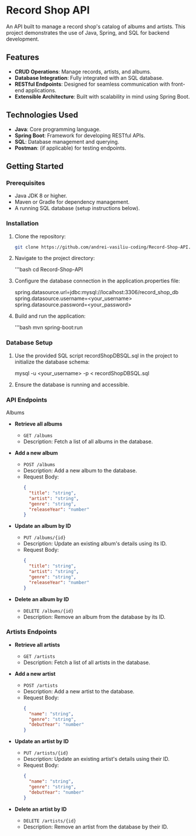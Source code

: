 # Record Shop API

An API built to manage a record shop's catalog of albums and artists. This project demonstrates the use of Java, Spring, and SQL for backend development.

## Features

- **CRUD Operations**: Manage records, artists, and albums.
- **Database Integration**: Fully integrated with an SQL database.
- **RESTful Endpoints**: Designed for seamless communication with front-end applications.
- **Extensible Architecture**: Built with scalability in mind using Spring Boot.

## Technologies Used

- **Java**: Core programming language.
- **Spring Boot**: Framework for developing RESTful APIs.
- **SQL**: Database management and querying.
- **Postman**: (if applicable) for testing endpoints.

## Getting Started

### Prerequisites

- Java JDK 8 or higher.
- Maven or Gradle for dependency management.
- A running SQL database (setup instructions below).

### Installation

1. Clone the repository:

   ```bash
   git clone https://github.com/andrei-vasiliu-coding/Record-Shop-API.git

2. Navigate to the project directory:

   '''bash
   cd Record-Shop-API

3. Configure the database connection in the application.properties file:

   spring.datasource.url=jdbc:mysql://localhost:3306/record_shop_db
   spring.datasource.username=<your_username>
   spring.datasource.password=<your_password>

4. Build and run the application:

   '''bash
   mvn spring-boot:run

### Database Setup

1. Use the provided SQL script recordShopDBSQL.sql in the project to initialize the database schema:

   mysql -u <your_username> -p < recordShopDBSQL.sql

2. Ensure the database is running and accessible.

### API Endpoints
Albums
- **Retrieve all albums**
  - `GET /albums`
  - Description: Fetch a list of all albums in the database.

- **Add a new album**
  - `POST /albums`
  - Description: Add a new album to the database.
  - Request Body:
    ```json
    {
      "title": "string",
      "artist": "string",
      "genre": "string",
      "releaseYear": "number"
    }
    ```

- **Update an album by ID**
  - `PUT /albums/{id}`
  - Description: Update an existing album's details using its ID.
  - Request Body:
    ```json
    {
      "title": "string",
      "artist": "string",
      "genre": "string",
      "releaseYear": "number"
    }
    ```

- **Delete an album by ID**
  - `DELETE /albums/{id}`
  - Description: Remove an album from the database by its ID.
 
 ### Artists Endpoints

- **Retrieve all artists**
  - `GET /artists`
  - Description: Fetch a list of all artists in the database.

- **Add a new artist**
  - `POST /artists`
  - Description: Add a new artist to the database.
  - Request Body:
    ```json
    {
      "name": "string",
      "genre": "string",
      "debutYear": "number"
    }
    ```

- **Update an artist by ID**
  - `PUT /artists/{id}`
  - Description: Update an existing artist's details using their ID.
  - Request Body:
    ```json
    {
      "name": "string",
      "genre": "string",
      "debutYear": "number"
    }
    ```

- **Delete an artist by ID**
  - `DELETE /artists/{id}`
  - Description: Remove an artist from the database by their ID.
